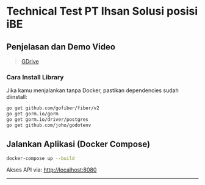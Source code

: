 # Technical Test PT Ihsan Solusi posisi iBE

## Penjelasan dan Demo Video
> [GDrive](https://drive.google.com/file/d/15H5gJbtyJ9rE1iCXxHYeC1QFIAoWAmGo/view?usp=sharing)

### Cara Install Library
Jika kamu menjalankan tanpa Docker, pastikan dependencies sudah diinstall:
```bash
go get github.com/gofiber/fiber/v2
go get gorm.io/gorm
go get gorm.io/driver/postgres
go get github.com/joho/godotenv
```

## Jalankan Aplikasi (Docker Compose)
```bash
docker-compose up --build
```

Akses API via: [http://localhost:8080](http://localhost:8080)

---
